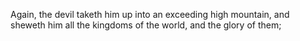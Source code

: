 Again, the devil taketh him up into an exceeding high mountain, and sheweth him all the kingdoms of the world, and the glory of them;

